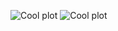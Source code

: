![Cool plot](https://raw.github.com/erikbern/mta/master/time_between_arrivals.png)
![Cool plot](https://raw.github.com/erikbern/mta/master/time_to_next_arrival.png)

